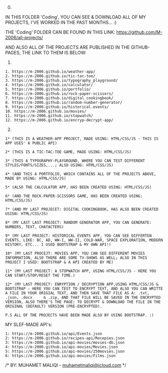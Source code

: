 0.

IN THIS FOLDER 'Coding', YOU CAN SEE & DOWNLOAD ALL OF MY PROJECTS, I'VE WORKED IN THE PAST MONTHS... :)

THE 'Coding' FOLDER CAN BE FOUND IN THIS LINK: https://github.com/M-2006/all-projects/

AND ALSO ALL OF THE PROJECTS ARE PUBLISHED IN THE GITHUB-PAGES, THE LINK TO THEM IS BELOW:

1.

    1. https://m-2006.github.io/weather-app/                       
    2. https://m-2006.github.io/tic-tac-toe/                     
    3. https://m-2006.github.io/typography_playground/           
    4. https://m-2006.github.io/calculator/
    5. https://m-2006.github.io/portfolio/
    6. https://m-2006.github.io/rock-paper-scissors/
    7. https://m-2006.github.io/digital_cookingbook/
    8. https://m-2006.github.io/random-number-generator/
    9. https://m-2006.github.io/historical.events/
    10. https://m-2006.github.io/movies/
    11. https://m-2006.github.io/stopwatch/
    12. https://m-2006.github.io/encryp-decrypt-app/

2.    

    1* (THIS IS A WEATHER-APP PROJECT, MADE USING: HTML/CSS/JS - THIS IS APP USES' A PUBLIC API)

    2* (THIS IS A TIC-TAC-TOE GAME, MADE USING: HTML/CSS/JS)

    3* (THIS A TYPOGRAPHY-PLAYGROUND, WHERE YOU CAN TEST DIFFERENT STYLES/FONTS/SIZES,...; ALSO USING: HTML/CSS/JS)

    4* (AND THIS A PORTFOLIO, WHICH CONTAINS ALL OF THE PROJECTS ABOVE, MADE BY USING: HTML/CSS/JS)

    5* (ALSO THE CALCULATOR APP, HAS BEEN CREATED USING: HTML/CSS/JS)

    6* (AND THE ROCK-PAPER-SCISSORS GAME, HAS BEEN CREATED USING: HTML/CSS/JS)

    7* (AND MY LAST PROJECET: DIGITAL COOKINGBOOK, HAS ALSO BEEN CREATED USIGN: HTML/CSS/JS)

    8* (MY LAST LAST PROJECT: RANDOM GENERATOR APP, YOU CAN GENERATE: NUMBERS, TEXT, CHATACTERS)

    9* (MY LAST PROJECT: HISTORICAL EVENTS APP, YOU CAN SEE DIFFERTEN EVENTS, LIKE: BC, AD, WW-I, WW-II, COLD-WAR, SPACE EXPLORATION, MODERN HISTORY, ETC... I USED BOOTSTRAP & MY OWN API!)

    10* (MY LAST PROCEJT: MOVIES APP, YOU CAN SEE DIFFERENT MOVIES INFORMATION, ALSO THERE ARE SOME TV-SHOWS AS WELL; ALSO IN THIS PROJECT I USED: BOOTSTRAP & A API CREATED BY ME)

    11* (MY LAST PROJECT: A STOPWATCH APP, USING HTML/CSS/JS - HERE YOU CAN START/STOP/RESET THE TIME.)

    12* (MY LAST PROJECT: ENRYPTION / DECRYPTION APP,USING HTML/CSS/JS & BOOTSTRAP - HERE YOU CAN TEST TO ENCRYPT TEXT, AND ALSO YOU CAN WRITTE A FILE IN YOUR ORIGIAL TEXT, AND THEN SAVE THAT FILE AS A: .txt, .json, .docx     & .zip, AND THAT FILE WILL BE SAVED IN THE ENCRYPTED VERSION, ALSO THERE'S THE PAGE: TO DECRYPT & DOWNLOAD THE FILE IN THE ORIGINAL (DEFAULT) VERSION (PRE-ENCRYPTED).

    P.S ALL OF THE PROJECTS HAVE BEEN MADE ALSO BY USING BOOTSTRAP. :)

    


MY SLEF-MADE API's: 

    1: https://m-2006.github.io/api/Events.json
    2: https://m-2006.github.io/recipes-api/Recepies.json
    3: https://m-2006.github.io/api-movies/movies-db.json
    4: https://m-2006.github.io/api-movies/Movies.json
    5: https://m-2006.github.io/api-movies/250movies.json
    6: https://m-2006.github.io/api-movies/Films.json

    



/* BY: MUHAMET MALIQI - muhametmaliqi@icloud.com  */
